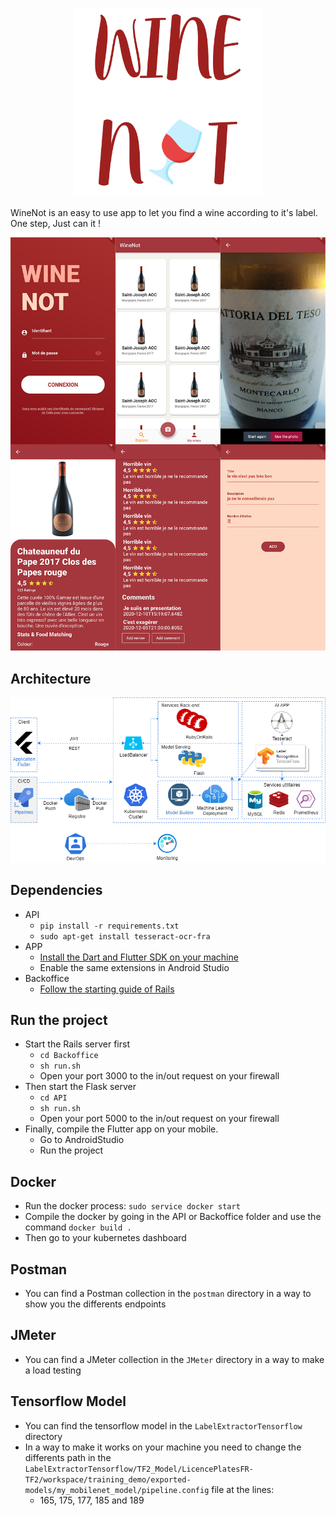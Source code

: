 <p align="center">
  <img src="https://github.com/qanastek/WineNot/blob/master/GithubAssets/logo.png" width="60%">
</p>

WineNot is an easy to use app to let you find a wine according to it's label. One step, Just can it !

![Preview](GithubAssets/Preview.jpg)

## Architecture

![Architecture](GithubAssets/Architecture.png)

## Dependencies

- API
  - `pip install -r requirements.txt`
  - `sudo apt-get install tesseract-ocr-fra`
- APP
  - [Install the Dart and Flutter SDK on your machine](https://flutter.dev/docs/get-started/install)
  - Enable the same extensions in Android Studio
- Backoffice
  - [Follow the starting guide of Rails](https://guides.rubyonrails.org/getting_started.html)

## Run the project

- Start the Rails server first
  - `cd Backoffice`
  - `sh run.sh`
  - Open your port 3000 to the in/out request on your firewall
- Then start the Flask server
  - `cd API`
  - `sh run.sh`
  - Open your port 5000 to the in/out request on your firewall
- Finally, compile the Flutter app on your mobile.
  - Go to AndroidStudio
  - Run the project

## Docker

- Run the docker process: `sudo service docker start`
- Compile the docker by going in the API or Backoffice folder and use the command `docker build .`
- Then go to your kubernetes dashboard

## Postman

- You can find a Postman collection in the `postman` directory in a way to show you the differents endpoints

## JMeter

- You can find a JMeter collection in the `JMeter` directory in a way to make a load testing

## Tensorflow Model

- You can find the tensorflow model in the `LabelExtractorTensorflow` directory
- In a way to make it works on your machine you need to change the differents path in the `LabelExtractorTensorflow/TF2_Model/LicencePlatesFR-TF2/workspace/training_demo/exported-models/my_mobilenet_model/pipeline.config` file at the lines:
  - 165, 175, 177, 185 and 189

